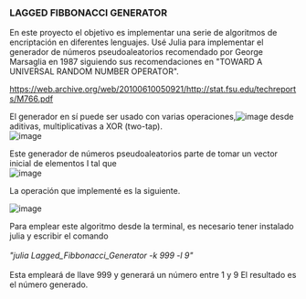 ### LAGGED FIBBONACCI GENERATOR
En este proyecto el objetivo es implementar una serie de algoritmos de encriptación en diferentes lenguajes.
Usé Julia para implementar el generador de números pseudoaleatorios recomendado por George Marsaglia en 1987 siguiendo sus recomendaciones en "TOWARD A UNIVERSAL RANDOM NUMBER OPERATOR".

https://web.archive.org/web/20100610050921/http://stat.fsu.edu/techreports/M766.pdf

El generador en sí puede ser usado con varias operaciones,![image](https://github.com/Ant-On-03/Cryptography_LFibonacciGenerator/assets/132560145/fc695314-ff7b-4f74-9085-29a64e1f31fd)
 desde aditivas, multiplicativas a XOR (two-tap).  
![image](https://github.com/Ant-On-03/Cryptography_LFibonacciGenerator/assets/132560145/ec9e5e66-a074-4978-95d9-6d69812793e2)

Este generador de números pseudoaleatorios parte de tomar un vector inicial de elementos I tal que  
![image](https://github.com/Ant-On-03/Cryptography_LFibonacciGenerator/assets/132560145/7906e9ff-a1c7-4a5b-8e34-83e8c358b41c)

La operación que implementé es la siguiente.  

![image](https://github.com/Ant-On-03/Cryptography_LFibonacciGenerator/assets/132560145/c00c6b34-a8e8-4372-b521-3dbc6d33c02e)

Para emplear este algoritmo desde la terminal, es necesario tener instalado julia y escribir el comando <br>
<br>
*"julia Lagged_Fibbonacci_Generator -k 999 -l 9"* <br>
<br>
Esta empleará de llave 999 y generará un número entre 1 y 9
El resultado es el número generado.


